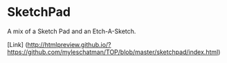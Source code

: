 # SketchPad
A mix of a Sketch Pad and an Etch-A-Sketch.

[Link] (http://htmlpreview.github.io/?https://github.com/myleschatman/TOP/blob/master/sketchpad/index.html)
